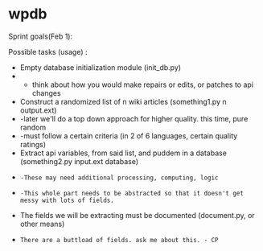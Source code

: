wpdb
====

Sprint goals(Feb 1):

Possible tasks (usage) :
- Empty database initialization module (init_db.py)
-   - think about how you would make repairs or edits, or patches to api changes
- Construct a randomized list of n wiki articles (something1.py n output.ext)
-   -later we'll do a top down approach for higher quality. this time, pure random
-   -must follow a certain criteria (in 2 of 6 languages, certain quality ratings)
- Extract api variables, from said list, and puddem in a database (something2.py input.ext database)
-     -These may need additional processing, computing, logic
-     -This whole part needs to be abstracted so that it doesn't get messy with lots of fields.
- The fields we will be extracting must be documented (document.py, or other means)
-     There are a buttload of fields. ask me about this. - CP
